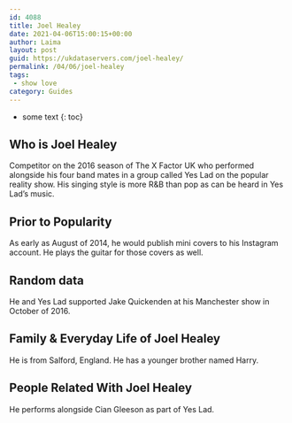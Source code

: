 ```yaml
---
id: 4088
title: Joel Healey
date: 2021-04-06T15:00:15+00:00
author: Laima
layout: post
guid: https://ukdataservers.com/joel-healey/
permalink: /04/06/joel-healey
tags:
 - show love
category: Guides
---
```


* some text
{: toc}


## Who is Joel Healey
                  
                  
                  
Competitor on the 2016 season of The X Factor UK who performed alongside his four band mates in a group called Yes Lad on the popular reality show. His singing style is more R&B than pop as can be heard in Yes Lad&#8217;s music.
                  
              
            
              
            
                
                
                
## Prior to Popularity
                  
                  
                  
As early as August of 2014, he would publish mini covers to his Instagram account. He plays the guitar for those covers as well.
                  
              
            
              
            
                
                
                
## Random data
                  
                  
                  
He and Yes Lad supported Jake Quickenden at his Manchester show in October of 2016.
                  
              
            
              
            
                
                
                
## Family & Everyday Life of Joel Healey
                  
                  
                  
He is from Salford, England. He has a younger brother named Harry.
                  
              
            
              
            
                
                
                
## People Related With Joel Healey
                  
                  
                  
He performs alongside Cian Gleeson as part of Yes Lad.
                  
              
            
              
            
                
              
            
              
              
            
            
              
            
          
          
          